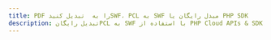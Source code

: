 ---title: PDF را به  تبدیل کنیدSWF، PCL به SWF مبدل رایگان یا PHP SDKdescription: تبدیل رایگانPCL به SWF با استفاده از PHP Cloud APIs & SDK همچنین اسناد PDF را در Cloud ایجاد، ویرایش و رندر کنید.---
